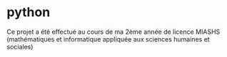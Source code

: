 # python

Ce projet a été effectué au cours de ma 2ème année de licence MIASHS (mathématiques et informatique appliquée aux sciences humaines et sociales)
